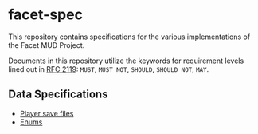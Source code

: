 # facet-spec

This repository contains specifications for the various implementations of the
Facet MUD Project.

Documents in this repository utilize the keywords for requirement levels lined
out in [RFC 2119]: `MUST`, `MUST NOT`, `SHOULD`, `SHOULD NOT`, `MAY`.

## Data Specifications

* [Player save files](./data/players.md)
* [Enums](./data/enums.md)

[RFC 2119]: https://tools.ietf.org/html/rfc2119
